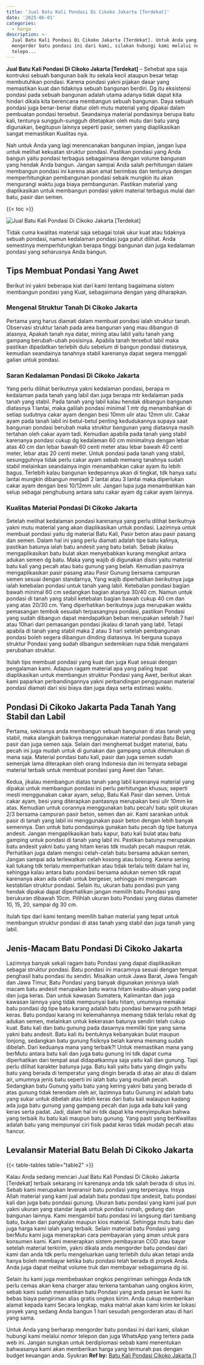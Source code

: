 ```yaml
---
title: 'Jual Batu Kali Pondasi Di Cikoko Jakarta [Terdekat]'
date: '2025-06-01'
categories:
  - harga
description: >-
  Jual Batu Kali Pondasi Di Cikoko Jakarta [Terdekat]. Untuk Anda yang berharap
  mengorder batu pondasi ini dari kami, silakan hubungi kami melalui nomor
  telepo...
---
```


**Jual Batu Kali Pondasi Di Cikoko Jakarta \[Terdekat\]** – Sehebat apa saja kontruksi sebuah bangunan baik itu sekala kecil ataupun besar tetap membutuhkan pondasi. Karena pondasi yakni pijakan dasar yang memastikan kuat dan tidaknya sebuah bangunan berdiri. Dg itu eksistensi pondasi pada sebuah bangunan adalah utama adanya tidak dapat kita hindari dikala kita berencana membangun sebuah bangunan. Daya sebuah pondasi juga benar-benar diatur oleh mutu material yang dipakai dalam pembuatan pondasi tersebut. Seandainya material pondasinya berupa batu kali, tentunya sungguh-sungguh ditetapkan oleh mutu dari batu yang digunakan, begitupun lainnya seperti pasir, semen yang diaplikasikan sangat memastikan Kualitas nya.

Nah untuk Anda yang lagi merencanakan bangunan impian, jangan lupa untuk melihat kekuatan struktur pondasi. Pastikan pondasi yang Anda bangun yaitu pondasi terbagus sebagaimana dengan volume bangunan yang hendak Anda bangun. Jangan sampai Anda salah perhitungan dalam membangun pondasi ini karena akan amat berimbas dan tentunya dengan memperhitungkan pembangunan pondasi sebaik mungkin itu akan mengurangi waktu juga biaya pembangunan. Pastikan material yang diaplikasikan untuk membangun pondasi yakni material terbagus mulai dari batu, pasir dan semen.

{{< toc >}}

![Jual Batu Kali Pondasi Di Cikoko Jakarta [Terdekat]](/images/jual-batu-kali-20.png)

Tidak cuma kwalitas material saja sebagai tolak ukur kuat atau tidaknya sebuah pondasi, namun kedalaman pondasi juga patut dilihat. Anda semestinya memperhitungkan berapa tinggi bangunan dan juga kedalaman pondasi yang seharusnya Anda bangun.

## Tips Membuat Pondasi Yang Awet

Berikut ini yakni beberapa kiat dari kami tentang bagaimana sistem membangun pondasi yang Kuat, sebagaimana dengan yang diharapkan.

### Mengenal Struktur Tanah Di Cikoko Jakarta

Pertama yang harus diamati dalam membuat pondasi ialah struktur tanah. Observasi struktur tanah pada area bangunan yang mau dibangun di atasnya, Apakah tanah nya datar, miring atau labil yaitu tanah yang gampang berubah-ubah posisinya. Apabila tanah tersebut labil maka pastikan dipadatkan terlebih dulu sebelum di bangun pondasi diatasnya, kemudian seandainya tanahnya stabil karenanya dapat segera menggali galian untuk pondasi.

### Saran Kedalaman Pondasi Di Cikoko Jakarta

Yang perlu dilihat berikutnya yakni kedalaman pondasi, berapa m kedalaman pada tanah yang labil dan juga berapa mtr kedalaman pada tanah yang stabil. Pada tanah yang labil kalau hendak dibangun bangunan diatasnya 1 lantai, maka galilah pondasi minimal 1 mtr dg menambahkan di setiap sudutnya cakar ayam dengan besi 10mm ulir atau 12mm ulir. Cakar ayam pada tanah labil ini betul-betul penting kedudukannya supaya saat bangunan pondasi berubah maka struktur bangunan yang diatasnya masih tertahan oleh cakar ayam tadi. Kemudian apabila pada tanah yang stabil karenanya pondasi cukup dg kedalaman 60 cm minimalnya dengan lebar atas 40 cm dan lebar bawah 60 centi meter atau lebar bawah 40 centi meter, lebar atas 20 centi meter. Untuk pondasi pada tanah yang stabil, sesungguhnya tidak perlu cakar ayam sebab memang tanahnya sudah stabil melainkan seandainya ingin menambahkan cakar ayam itu lebih bagus. Terlebih kalau bangunan kedepannya akan di tingkat, tdk hanya satu lantai mungkin dibangun menjadi 2 lantai atau 3 lantai maka diperlukan cakar ayam dengan besi 10/12mm ulir. Jangan lupa juga menambahkan kan selup sebagai penghubung antara satu cakar ayam dg cakar ayam lainnya.

### Kualitas Material Pondasi Di Cikoko Jakarta

Setelah melihat kedalaman pondasi karenanya yang perlu dilihat berikutnya yakni mutu material yang akan diaplikasikan untuk pondasi. Lazimnya untuk membuat pondasi yaitu dg material Batu Kali, Pasir beton atau pasir pasang dan semen. Dalam hal ini yang perlu diamati adalah tipe batu kalinya, pastikan batunya ialah batu andesit yang batu belah. Sebab jikalau mengaplikasikan batu bulat akan menyebabkan kurang mengikat antara adukan semen dg batu. Maka yang wajib di digunakan disini yaitu material batu kali yang pecah atau batu gunung yang belah. Kemudian pasirnya mengaplikasikan pasir pasang atau Pasir Gunung bersama campuran semen sesuai dengan standarnya, Yang wajib diperhatikan berikutnya juga ialah ketebalan pondasi untuk tanah yang labil. Ketebalan pondasi bagian bawah minimal 60 cm sedangkan bagian atasnya 30/40 cm. Namun untuk pondasi di tanah yang stabil ketebalan bagian bawah cukup 40 cm dan yang atas 20/30 cm. Yang diperhatikan berikutnya juga merupakan waktu pemasangan tembok sesudah terpasangnya pondasi, pastikan Pondasi yang sudah dibangun dapat mendapatkan beban merupakan setelah 7 hari atau 10hari dari pemasangan pondasi jikalau di tanah yang labil. Tetapi apabila di tanah yang stabil maka 2 atau 3 hari setelah pembangunan pondasi boleh segera dibangun dinding diatasnya. Ini berguna supaya struktur Pondasi yang sudah dibangun sedemikian rupa tidak mengalami perubahan struktur.

Itulah tips membuat pondasi yang kuat dan juga Kuat sesuai dengan pengalaman kami. Adapun ragam material apa yang paling tepat diaplikasikan untuk membangun struktur Pondasi yang Awet, berikut akan kami paparkan perbandingannya yakni perbandingan penggunaan material pondasi diamati dari sisi biaya dan juga daya serta estimasi waktu.

## Pondasi Di Cikoko Jakarta Pada Tanah Yang Stabil dan Labil

Pertama, sekiranya anda membangun sebuah bangunan di atas tanah yang stabil, maka alangkah baiknya menggunakan material pondasi Batu Belah, pasir dan juga semen saja. Selain dari menghemat budget material, batu pecah ini juga mudah untuk di gunakan dan gampang untuk ditemukan di mana saja. Material pondasi batu kali, pasir dan juga semen sudah semenjak lama diterapkan oleh orang Indonesia dan ini ternyata sebagai material terbaik untuk membuat pondasi yang Awet dan Tahan.

Kedua, jikalau membangun diatas tanah yang labil karenanya material yang dipakai untuk membangun pondasi ini perlu perhitungan khusus; seperti mesti menggunakan cakar ayam, selup, Batu Kali Pasir dan semen. Untuk cakar ayam, besi yang diterapkan pantasnya merupakan besi ulir 10mm ke atas. Kemudian untuk corannya menggunakan batu pecah/ batu split ukuran 2/3 bersama campuran pasir beton, semen dan air. Kami sarankan untuk pasir di tanah yang labil ini menggunakan pasir beton dengan lebih banyak semennya. Dan untuk batu pondasinya gunakan batu pecah dg tipe batunya andesit. Jangan mengaplikasikan batu kapur, batu kali bulat atau batu gamping untuk pondasi di tanah yang labil ini. Pastikan batunya merupakan batu andesit yakni batu yang hitam keras tdk mudah pecah maupun retak. Perhatikan juga dalam mengisi celah-celah batu bersama adukan semen, Jangan sampai ada terlewatkan celah kosong atau bolong. Karena sering kali tukang tdk terlalu memperhatikan atau tidak terlalu teliti dalam hal ini, sehingga kalau antara batu pondasi bersama adukan semen tdk rapat karenanya akan ada celah untuk bergeser, sehingga ini mengancam kestabilan struktur pondasi. Selain itu, ukuran batu pondasi pun yang hendak dipakai dapat diperhatikan jangan memilih batu Pondasi yang berukuran dibawah 10cm. Pilihlah ukuran batu Pondasi yang diatas diameter 10, 15, 20, sampai dg 30 cm.

Itulah tips dari kami tentang memilih bahan material yang tepat untuk membangun struktur pondasi di atas tanah yang stabil dan juga tanah yang labil.

## Jenis-Macam Batu Pondasi Di Cikoko Jakarta

Lazimnya banyak sekali ragam batu Pondasi yang dapat diaplikasikan sebagai struktur pondasi. Batu pondasi ini macamnya sesuai dengan tempat penghasil batu pondasi itu sendiri. Misalkan untuk Jawa Barat, Jawa Tengah dan Jawa Timur, Batu Pondasi yang banyak digunakan jenisnya ialah macam batu andesit merupakan batu warna hitam keabu-abuan yang padat dan juga keras. Dan untuk kawasan Sumatera, Kalimantan dan juga kawasan lainnya yang tidak mempunyai batu hitam, umumnya memakai batu pondasi dg tipe batu karang adalah batu pondasi berwarna putih tetapi keras. Batu pondasi karang ini kelemahannya memang tidak terlalu rekat dg adukan semen, melainkan untuk kekerasan batunya sendiri telah cukup kuat. Batu kali dan batu gunung pada dasarnya memiliki tipe yang sama yakni batu andesit. Batu kali itu bentuknya kebanyakan bulat maupun lonjong, sedangkan batu gunung fisiknya belah karena memang sudah dibelah. Dari keduanya mana yang terbaik?! Untuk memastikan mana yang berMutu antara batu kali dan juga batu gunung ini tdk dapat cuma diperhatikan dari tempat asal didapatkannya saja yaitu kali dan gunung. Tapi perlu dilihat karakter batunya juga. Batu kali yaitu batu yang dingin yaitu batu yang berada di temperatur yang dingin berada di atas air atau di dalam air, umumnya jenis batu seperti ini ialah batu yang mudah pecah. Sedangkan batu Gunung yaitu batu yang kering yakni batu yang berada di atas gunung tidak terendam oleh air, lazimnya batu Gunung ini adalah batu yang sukar untuk dibelah atau lebih keras dari batu kali walaupun kadang ada juga batu gunung yang gampang pecah dan juga ada batu kali yang keras serta padat. Jadi, dalam hal ini tdk dapat kita menyimpulkan bahwa yang terbaik itu batu kali maupun batu gunung. Yang pasti yang berKwalitas adalah batu yang mempunyai ciri fisik padat keras tidak mudah pecah atau hancur.

## Levalansir Material Batu Belah Di Cikoko Jakarta

{{< table-tables table="table2" >}}

Kalau Anda sedang mencari Jual Batu Kali Pondasi Di Cikoko Jakarta \[Terdekat\] terbaik sekarang ini karenanya anda tdk salah berada di situs ini. Sebab kami merupakan leveransir batu pondasi yang terpercaya. Insya Allah material yang kami jual adalah batu pondasi tipe andesit, batu pondasi kali dan juga batu pondasi gunung. Ukuran batu pondasi yang kami jual pun yakni ukuran yang standar layak untuk pondasi rumah, gedung dan bangunan lainnya. Kami mengambil batu pondasi ini langsung dari tambang batu, bukan dari pangkalan maupun kios material. Sehingga mutu batu dan juga harga kami ialah yang terbaik. Selain material batu Pondasi yang berMutu kami juga menerapkan cara pembayaran yang aman untuk para konsumen kami. Kami menerapkan sistem pembayaran COD atau bayar setelah material terkirim, yakni dikala anda mengorder batu pondasi dari kami dan anda tdk perlu mengeluarkan uang terlebih dulu akan tetapi anda hanya boleh membayar ketika batu pondasi telah berada di proyek Anda. Anda juga dapat melihat volume truk dan membayar sebagaimana dg isi.

Selain itu kami juga membebaskan ongkos pengiriman sehingga Anda tdk perlu cemas akan kena charger atau terkena tambahan uang ongkos kirim, sebab kami sudah memastikan batu Pondasi yang anda pesan ke kami itu bebas biaya pengiriman alias gratis ongkos kirim. Anda cukup memberikan alamat kepada kami Secara lengkap, maka matrial akan kami kirim ke lokasi proyek yang sedang Anda bangun 1 hari sesudah pengorderan atau di hari yang sama.

Untuk Anda yang berharap mengorder batu pondasi ini dari kami, silakan hubungi kami melalui nomor telepon dan juga WhatsApp yang tertera pada web ini. Jangan sungkan untuk berdiplomasi sebab kami menentukan bahwasanya kami akan memberikan harga yang termurah pas dengan budget keuangan anda. Syukran
**Ref by:** [Batu Kali Pondasi Cikoko Jakarta []](https://id.wikipedia.org/wiki/Batu)
